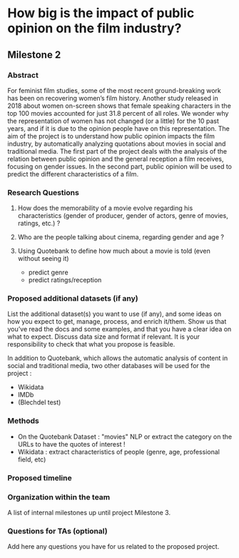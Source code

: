 # How big is the impact of public opinion on the film industry?
## Milestone 2



### Abstract 

For feminist film studies, some of the most recent ground-breaking work has been on recovering women’s film history. Another study released in 2018 about women on-screen shows that female speaking characters in the top 100 movies accounted for just 31.8 percent of all roles. We wonder why the representation of women has not changed (or a little) for the 10 past years, and if it is due to the opinion people have on this representation. The aim of the project is to understand how public opinion impacts the film industry, by automatically analyzing quotations about movies in social and traditional media. The first part of the project deals with the analysis of the relation between public opinion and the general reception a film receives, focusing on gender issues. In the second part, public opinion will be used to predict the different characteristics of a film.


### Research Questions
1. How does the memorability of a movie evolve regarding his characteristics (gender of producer, gender of actors, genre of movies, ratings, etc.) ? 

2. Who are the people talking about cinema, regarding gender and age ?

3. Using Quotebank to define how much about a movie is told (even without seeing it)
    - predict genre
    - predict ratings/reception

### Proposed additional datasets (if any)
List the additional dataset(s) you want to use (if any), and some ideas on how you expect to get, manage, process, and enrich it/them. Show us that you’ve read the docs and some examples, and that you have a clear idea on what to expect. Discuss data size and format if relevant. It is your responsibility to check that what you propose is feasible.

In addition to Quotebank, which allows the automatic analysis of content in social and traditional media, two other databases will be used for the project :

- Wikidata 
- IMDb
- (Blechdel test)

### Methods
- On the Quotebank Dataset : "movies" NLP or extract the category on the URLs to have the quotes of interest !
- Wikidata : extract characteristics of people (genre, age, professional field, etc)

### Proposed timeline

### Organization within the team
A list of internal milestones up until project Milestone 3.

### Questions for TAs (optional)
Add here any questions you have for us related to the proposed project.
